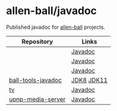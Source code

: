 allen-ball/javadoc
==================

Published javadoc for [allen-ball] projects.

| Repository           | Links                                                                     |
|----------------------|---------------------------------------------------------------------------|
|                      | [Javadoc](https://allen-ball.github.io/javadoc/ball-api/2022.0.1/)        |
|                      | [Javadoc](https://allen-ball.github.io/javadoc/ball-game/3.0.1.20220628/) |
|                      | [Javadoc](https://allen-ball.github.io/javadoc/ball-tv/3.0.0-SNAPSHOT/)   |
| [ball-tools-javadoc] | [JDK8][ball-tools-javadoc-jdk8] [JDK11][ball-tools-javadoc-jdk11]         |
| [tv]                 | [Javadoc][tv-javadoc]                                                     |
| [upnp-media-server]  | [Javadoc][upnp-media-server-javadoc]                                      |


[allen-ball]: https://github.com/allen-ball

[ball-tools-javadoc]: https://github.com/allen-ball/ball-tools-javadoc
[ball-tools-javadoc-jdk8]: https://allen-ball.github.io/javadoc/ball-tools-javadoc-jdk8/3.1.2.20220628/
[ball-tools-javadoc-jdk11]: https://allen-ball.github.io/javadoc/ball-tools-javadoc/3.1.2.20220628/index.html?ball/tools/javadoc/package-summary.html

[tv]: https://github.com/allen-ball/tv
[tv-javadoc]: https://allen-ball.github.io/javadoc/tv/1.0.0-SNAPSHOT/index.html?tv/package-summary.html

[upnp-media-server]: https://github.com/allen-ball/upnp-media-server
[upnp-media-server-javadoc]: https://allen-ball.github.io/javadoc/upnp-media-server/1.0.0-SNAPSHOT/index.html?upnp/package-summary.html
